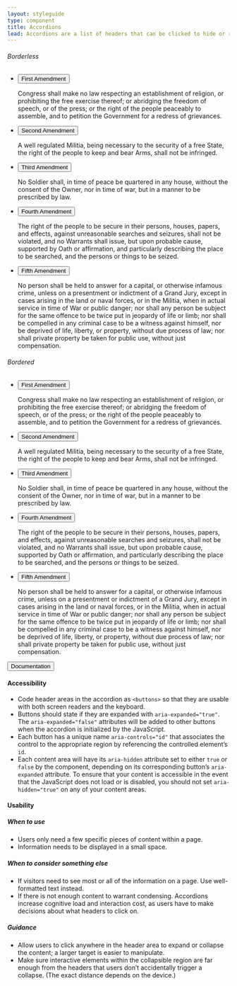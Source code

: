 ```yaml
---
layout: styleguide
type: component
title: Accordions
lead: Accordions are a list of headers that can be clicked to hide or reveal additional content.
---
```


<div class="preview">

  <h6>Borderless</h6>

  <div class="usa-accordion">
    <ul class="usa-unstyled-list">
      <li>
        <button class="usa-button-unstyled"
          aria-expanded="true" aria-controls="amendment-1">
          First Amendment
        </button>
        <div id="amendment-1" class="usa-accordion-content">
          <p>
          Congress shall make no law respecting an establishment of religion, or prohibiting the free exercise thereof; or abridging the freedom of speech, or of the press; or the right of the people peaceably to assemble, and to petition the Government for a redress of grievances.
          </p>
        </div>
      </li>
      <li>
        <button class="usa-button-unstyled"
          aria-controls="amendment-2">
          Second Amendment
        </button>
        <div id="amendment-2" class="usa-accordion-content">
          <p>
          A well regulated Militia, being necessary to the security of a free State, the right of the people to keep and bear Arms, shall not be infringed.
          </p>
        </div>
      </li>
      <li>
        <button class="usa-button-unstyled"
            aria-controls="amendment-3">
          Third Amendment
        </button>
        <div id="amendment-3" class="usa-accordion-content">
          <p>
          No Soldier shall, in time of peace be quartered in any house, without the consent of the Owner, nor in time of war, but in a manner to be prescribed by law.
          </p>
        </div>
      </li>
      <li>
        <button class="usa-button-unstyled"
          aria-controls="amendment-4">
          Fourth Amendment
        </button>
        <div id="amendment-4" class="usa-accordion-content">
          <p>
          The right of the people to be secure in their persons, houses, papers, and effects, against unreasonable searches and seizures, shall not be violated, and no Warrants shall issue, but upon probable cause, supported by Oath or affirmation, and particularly describing the place to be searched, and the persons or things to be seized.
          </p>
        </div>
      </li>
      <li>
        <button class="usa-button-unstyled"
          aria-controls="amendment-5">
          Fifth Amendment
        </button>
        <div id="amendment-5" class="usa-accordion-content">
          <p>
          No person shall be held to answer for a capital, or otherwise infamous crime, unless on a presentment or indictment of a Grand Jury, except in cases arising in the land or naval forces, or in the Militia, when in actual service in time of War or public danger; nor shall any person be subject for the same offence to be twice put in jeopardy of life or limb; nor shall be compelled in any criminal case to be a witness against himself, nor be deprived of life, liberty, or property, without due process of law; nor shall private property be taken for public use, without just compensation.
          </p>
        </div>
      </li>
    </ul>
  </div>

  <h6>Bordered</h6>

  <div class="usa-accordion-bordered">
    <ul class="usa-unstyled-list">
      <li>
        <button class="usa-button-unstyled"
          aria-expanded="true" aria-controls="amendment-b-1">
          First Amendment
        </button>
        <div id="amendment-b-1" class="usa-accordion-content">
          <p>
          Congress shall make no law respecting an establishment of religion, or prohibiting the free exercise thereof; or abridging the freedom of speech, or of the press; or the right of the people peaceably to assemble, and to petition the Government for a redress of grievances.
          </p>
        </div>
      </li>
      <li>
        <button class="usa-button-unstyled"
          aria-controls="amendment-b-2">
          Second Amendment
        </button>
        <div id="amendment-b-2" class="usa-accordion-content">
          <p>
          A well regulated Militia, being necessary to the security of a free State, the right of the people to keep and bear Arms, shall not be infringed.
          </p>
        </div>
      </li>
      <li>
        <button class="usa-button-unstyled"
          aria-controls="amendment-b-3">
          Third Amendment
        </button>
        <div id="amendment-b-3" class="usa-accordion-content">
          <p>
          No Soldier shall, in time of peace be quartered in any house, without the consent of the Owner, nor in time of war, but in a manner to be prescribed by law.
          </p>
        </div>
      </li>
      <li>
        <button class="usa-button-unstyled"
          aria-controls="amendment-b-4">
          Fourth Amendment
        </button>
        <div id="amendment-b-4" class="usa-accordion-content">
          <p>
          The right of the people to be secure in their persons, houses, papers, and effects, against unreasonable searches and seizures, shall not be violated, and no Warrants shall issue, but upon probable cause, supported by Oath or affirmation, and particularly describing the place to be searched, and the persons or things to be seized.
          </p>
        </div>
      </li>
      <li>
        <button class="usa-button-unstyled"
          aria-controls="amendment-b-5">
          Fifth Amendment
        </button>
        <div id="amendment-b-5" class="usa-accordion-content">
          <p>
          No person shall be held to answer for a capital, or otherwise infamous crime, unless on a presentment or indictment of a Grand Jury, except in cases arising in the land or naval forces, or in the Militia, when in actual service in time of War or public danger; nor shall any person be subject for the same offence to be twice put in jeopardy of life or limb; nor shall be compelled in any criminal case to be a witness against himself, nor be deprived of life, liberty, or property, without due process of law; nor shall private property be taken for public use, without just compensation.
          </p>
        </div>
      </li>
    </ul>
  </div>

</div>

<div class="usa-accordion-bordered">
  <button class="usa-button-unstyled usa-accordion-button"
    aria-expanded="true" aria-controls="documentation">
    Documentation
  </button>
  <div id="documentation" class="usa-accordion-content">
    <h4 class="usa-heading">Accessibility</h4>
    <ul class="usa-content-list">
      <li>
        Code header areas in the accordion as <code>&lt;buttons&gt;</code> so that they are usable with both screen readers and the keyboard.
      </li>
      <li>
        Buttons should state if they are expanded with <code>aria-expanded=<wbr>"true"</code>. The <code>aria-expanded=<wbr>"false"</code> attributes will be added to other buttons when the accordion is initialized by the JavaScript.
      </li>
      <li>
        Each button has a unique name <code>aria-controls=<wbr>"id"</code> that associates the control to the appropriate region by referencing the controlled element&rsquo;s <code>id</code>.
      </li>
      <li>
        Each content area will have its <code>aria-hidden</code> attribute set to either <code>true</code> or <code>false</code> by the component, depending on its corresponding button&rsquo;s <code>aria-expanded</code> attribute. To ensure that your content is accessible in the event that the JavaScript does not load or is disabled, you should not set <code>aria-hidden=<wbr>"true"</wbr></code> on any of your content areas.
      </li>
    </ul>
    <h4 class="usa-heading">Usability</h4>
    <h5>When to use</h5>
    <ul class="usa-content-list">
      <li>Users only need a few specific pieces of content within a page.</li>
      <li>Information needs to be displayed in a small space.</li>
    </ul>
    <h5>When to consider something else</h5>
    <ul class="usa-content-list">
      <li>If visitors need to see most or all of the information on a page. Use well-formatted text instead.</li>
      <li>If there is not enough content to warrant condensing. Accordions increase cognitive load and interaction cost, as users have to make decisions about what headers to click on.</li>
    </ul>
    <h5>Guidance</h5>
    <ul class="usa-content-list">
      <li>Allow users to click anywhere in the header area to expand or collapse the content; a larger target is easier to manipulate.</li>
      <li>Make sure interactive elements within the collapsible region are far enough from the headers that users don’t accidentally trigger a collapse. (The exact distance depends on the device.)</li>
    </ul>
  </div>
</div>
